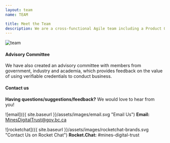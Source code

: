 ```yaml
---
layout: team
name: TEAM

title: Meet the Team
description: We are a cross-functional Agile team including a Product Owner, a Policy Analyst, a Scrum Master, 2 Developers, and a User Experience Researcher/Designer. The team was formed to support producers of consumer goods and purchasers of mineral resources in proving responsible sourcing via verifiable credentials.
---
```

<div class="text-center mb-5">
    <img class="img-fluid" src="{{ site.baseurl }}/assets/images/team.png" alt="team" title="Our Team">
</div>

#### Advisory Committee
We have also created an advisory committee with members from government, industry and academia, which provides feedback on the value of using verifiable credentials to conduct business.

#### Contact us

**Having questions/suggestions/feedback?** We would love to hear from you!

![email]({{ site.baseurl }}/assets/images/email.svg "Email Us")
**Email:** MinesDigitalTrust@gov.bc.ca

![rocketchat]({{ site.baseurl }}/assets/images/rocketchat-brands.svg "Contact Us on Rocket Chat")
**Rocket.Chat:** #mines-digital-trust
